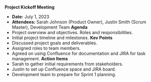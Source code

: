 **Project Kickoff Meeting**
- **Date:** July 1, 2023
- **Attendees:** Sarah Johnson (Product
Owner), Justin Smith (Scrum Master), Development Team
**Agenda**
- Project overview and objectives.
Roles and responsibilities.
- Initial project timeline and milestones.
**Kev Points**
- Discussed project goals and deliverables.
- Assigned roles to team members.
- Agreed on using Confluence for documentation and JIRA for task management.
**Action Items**
- Sarah to gather initial requirements from stakeholders.
- Justin to set up Confluence space and JIRA board.
- Development team to prepare for Sprint 1 planning.
